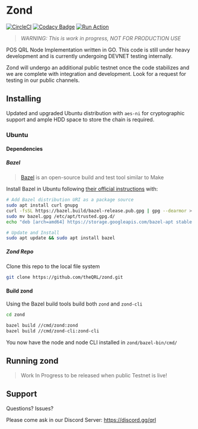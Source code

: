 # Zond

[![CircleCI](https://circleci.com/gh/theQRL/zond.svg?style=shield)](https://circleci.com/gh/theQRL/zond)
[![Codacy Badge](https://app.codacy.com/project/badge/Grade/958f22ba2f404e4bb45b8fef1a8ad1e5)](https://www.codacy.com/gh/theQRL/zond/dashboard?utm_source=github.com&utm_medium=referral&utm_content=theQRL/zond&utm_campaign=Badge_Grade)
[![Run Action](https://github-action-button.web.app/buttons/simple.svg?name=Release&eventType=repository_dispatch&type=simple&action=dispatch)](https://github-action-button.web.app/repos/Prajjawalk/zond/button?name=Release&eventType=repository_dispatch&type=simple&action=dispatch)

> *WARNING: This is work in progress, NOT FOR PRODUCTION USE*

POS QRL Node Implementation written in GO. This code is still under heavy development and is currently undergoing DEVNET testing internally.

Zond will undergo an additional public testnet once the code stabilizes and we are complete with integration and development. Look for a request for testing in our public channels.

## Installing

Updated and upgraded Ubuntu distribution with `aes-ni` for cryptographic support and ample HDD space to store the chain is required.

### Ubuntu

#### Dependencies

##### Bazel

> [Bazel](https://www.bazel.build/) is an open-source build and test tool similar to Make

Install Bazel in Ubuntu following [their official instructions](https://docs.bazel.build/versions/master/install-ubuntu.html) with:

```bash
# Add Bazel distribution URI as a package source
sudo apt install curl gnupg
curl -fsSL https://bazel.build/bazel-release.pub.gpg | gpg --dearmor > bazel.gpg
sudo mv bazel.gpg /etc/apt/trusted.gpg.d/
echo "deb [arch=amd64] https://storage.googleapis.com/bazel-apt stable jdk1.8" | sudo tee /etc/apt/sources.list.d/bazel.list

# Update and Install 
sudo apt update && sudo apt install bazel
```

##### Zond Repo

Clone this repo to the local file system

```bash
git clone https://github.com/theQRL/zond.git
```

#### Build zond

Using the Bazel build tools build both `zond` and `zond-cli`

```bash
cd zond

bazel build //cmd/zond:zond
bazel build //cmd/zond-cli:zond-cli
```

You now have the node and node CLI installed in `zond/bazel-bin/cmd/`

## Running zond

> Work In Progress to be released when public Testnet is live!

## Support

Questions? Issues?

Please come ask in our Discord Server: <https://discord.gg/qrl>
